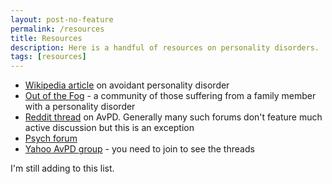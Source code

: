```yaml
---
layout: post-no-feature
permalink: /resources
title: Resources
description: Here is a handful of resources on personality disorders.
tags: [resources]
---
```


* [Wikipedia article](https://en.wikipedia.org/wiki/Avoidant_personality_disorder) on avoidant personality disorder
* [Out of the Fog](http://outofthefog.website/personality-disorders-1/2015/12/6/avoidant-personality-disorder-avpd) - a community of those suffering from a family member with a personality disorder
* [Reddit thread](https://www.reddit.com/r/AvPD/) on AvPD. Generally many such forums don't feature much active discussion but this is an exception
* [Psych forum](http://www.psychforums.com/avoidant-personality/topic1680.html)
* [Yahoo AvPD group](https://beta.groups.yahoo.com/neo/groups/Avoidant/info?referrer=depression-anxiety) - you need to join to see the threads

I'm still adding to this list.
